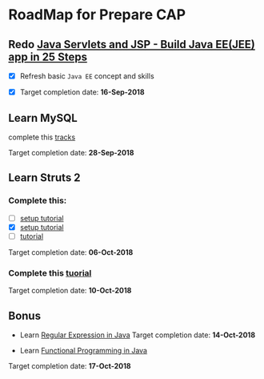 # RoadMap for Prepare CAP

## Redo [Java Servlets and JSP - Build Java EE(JEE) app in 25 Steps](https://in28minutes1.teachable.com/courses/enrolled/259228)

- [x] Refresh basic ```Java EE``` concept and skills

- [x] Target completion date: **16-Sep-2018**

## Learn MySQL
complete this [tracks](https://teamtreehouse.com/tracks/beginning-sql)

Target completion date: **28-Sep-2018**


## Learn Struts 2
### Complete this:
- [ ] [setup tutorial](https://youtu.be/2vmsJ8WUhOU)
- [x] [setup tutorial](https://o7planning.org/en/10329/struts2-tutorial-for-beginners)
- [ ] [tutorial](https://www.youtube.com/watch?v=f46WEeM8HTA&list=PLB7BB551126EDD5E0&index=1)

Target completion date: **06-Oct-2018**

### Complete this [tuorial](https://www.youtube.com/watch?v=IhdPzI483Wk)

Target completion date: **10-Oct-2018**



## Bonus

* Learn [Regular Expression in Java](https://teamtreehouse.com/library/regular-expressions-in-java)
Target completion date: **14-Oct-2018**

* Learn [Functional Programming in Java](https://teamtreehouse.com/library/introduction-to-functional-programming)

Target completion date: **17-Oct-2018**